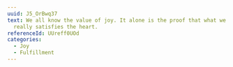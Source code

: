 ```yaml
---
uuid: J5_OrBwq37
text: We all know the value of joy. It alone is the proof that what we have
  really satisfies the heart.
referenceId: UUreff0UOd
categories:
  - Joy
  - Fulfillment
---
```

